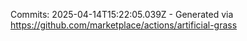 Commits: 2025-04-14T15:22:05.039Z - Generated via https://github.com/marketplace/actions/artificial-grass
<br>
